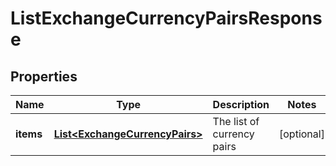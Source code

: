 

# ListExchangeCurrencyPairsResponse


## Properties

Name | Type | Description | Notes
------------ | ------------- | ------------- | -------------
**items** | [**List&lt;ExchangeCurrencyPairs&gt;**](ExchangeCurrencyPairs.md) | The list of currency pairs |  [optional]




